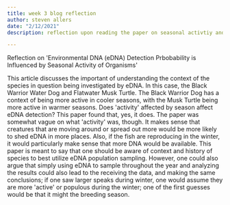 ```yaml
---
title: week 3 blog reflection
author: steven allers
date: "2/12/2021"
description: reflection upon reading the paper on seasonal activtiy and eDNA detection

---
```


Reflection on 'Environmental DNA (eDNA) Detection Prbobability is Influenced by Seasonal Activity of Organisms'

This article discusses the important of understanding the context of the species in question being investigated by eDNA. In this case, the Black Warrior Water Dog and Flatwater Musk Turtle. The Black Warrior Dog has a context of being more active in cooler seasons, with the Musk Turtle being more active in warmer seasons. Does 'activity' affected by season affect eDNA detection? This paper found that, yes, it does. The paper was somewhat vague on what 'activity' was, though. It makes sense that creatures that are moving around or spread out more would be more likely to shed eDNA in more places. Also, if the fish are reproducing in the winter, it would particularly make sense that more DNA would be available. This paper is meant to say that one should be aware of context and history of species to best utilize eDNA population sampling. However, one could also argue that simply using eDNA to sample throughout the year and analyzing the results could also lead to the receiving the data, and making the same conclusions; if one saw larger speaks during winter, one would assume they are more 'active' or populous during the winter; one of the first guesses would be that it might the breeding season. 